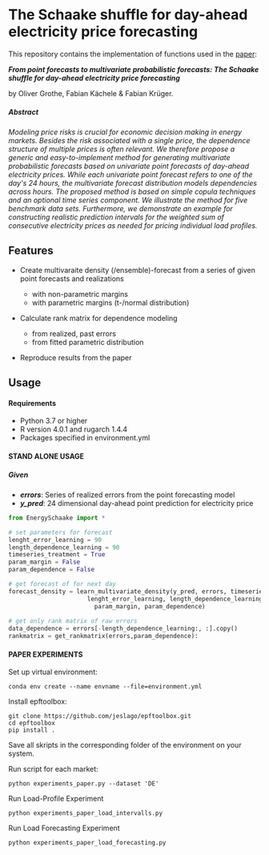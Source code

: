 # The Schaake shuffle for day-ahead electricity price forecasting
This repository contains the implementation of functions used in the [paper](https://arxiv.org/abs/2204.10154): 

***From point forecasts to multivariate probabilistic forecasts: The Schaake shuffle for day-ahead electricity price forecasting***

by Oliver Grothe, Fabian Kächele & Fabian Krüger.

##### Abstract  
*Modeling price risks is crucial for economic decision making in energy markets. Besides the risk associated with a single price, the dependence structure of multiple prices is often relevant. We therefore propose a generic and easy-to-implement method for generating multivariate probabilistic forecasts based on univariate point forecasts of day-ahead electricity prices. While each univariate point forecast refers to one of the day's 24 hours, the multivariate forecast distribution models dependencies across hours. The proposed method is based on simple copula techniques and an optional time series component. We illustrate the method for five benchmark data sets. 
Furthermore, we demonstrate an example for constructing realistic prediction intervals for the weighted sum of consecutive electricity prices as needed for pricing individual load profiles.* 

## Features
- Create multivaraite density (/ensemble)-forecast from a series of given point forecasts and realizations
  - with non-parametric margins
  - with parametric margins (t-/normal distribution)
  
- Calculate rank matrix for dependence modeling
  -  from realized, past errors  
  -  from fitted parametric distribution  
  
- Reproduce results from the paper


## Usage
#### Requirements
- Python 3.7 or higher
- R version 4.0.1  and rugarch 1.4.4
- Packages specified in environment.yml

#### STAND ALONE USAGE
##### Given
- ***errors***: Series of realized errors from the point forecasting model
- ***y_pred***: 24 dimensional day-ahead point prediction for electricity price

```python
from EnergySchaake import *

# set parameters for forecast
lenght_error_learning = 90
length_dependence_learning = 90
timeseries_treatment = True
param_margin = False
param_dependence = False

# get forecast of for next day
forecast_density = learn_multivariate_density(y_pred, errors, timeseries_treatment, 
                      lenght_error_learning, length_dependence_learning, 
                        param_margin, param_dependence)
                        
# get only rank matrix of raw errors
data_dependence = errors[-length_dependence_learning:, :].copy()
rankmatrix = get_rankmatrix(errors,param_dependence):

```
#### PAPER EXPERIMENTS

Set up virtual environment:
```
conda env create --name envname --file=environment.yml
```
Install epftoolbox:
```
git clone https://github.com/jeslago/epftoolbox.git
cd epftoolbox
pip install .
```

Save all skripts in the corresponding folder of the environment on your system.

Run script for each market:
```
python experiments_paper.py --dataset 'DE'
```

Run Load-Profile Experiment
```
python experiments_paper_load_intervalls.py 
```

Run Load Forecasting Experiment
```
python experiments_paper_load_forecasting.py 
```





